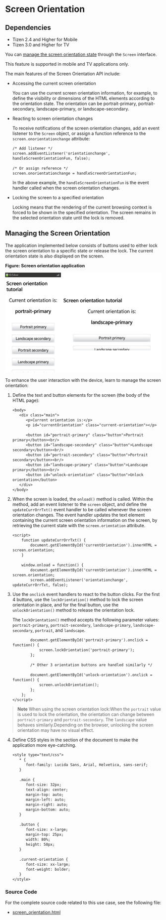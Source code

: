 # Screen Orientation

## Dependencies

- Tizen 2.4 and Higher for Mobile
- Tizen 3.0 and Higher for TV

You can [manage the screen orientation state](./w3c/device/screen-orientation-w.md#manage) through the `Screen` interface.

This feature is supported in mobile and TV applications only.

The main features of the Screen Orientation API include:

- Accessing the current screen orientation

  You can use the current screen orientation information, for example, to define the visibility or dimensions of the HTML elements according to the orientation state. The orientation can be portrait-primary, portrait-secondary, landscape-primary, or landscape-secondary.

- Reacting to screen orientation changes

  To receive notifications of the screen orientation changes, add an event listener to the `Screen` object, or assign a function reference to the `screen.onorientationchange` attribute:

  ```
  /* Add listener */
  screen.addEventListener('orientationchange', handleScreenOrientationFun, false);

  /* Or assign reference */
  screen.onorientationchange = handleScreenOrientationFun;
  ```

  In the above example, the `handleScreenOrientationFun` is the event handler called when the screen orientation changes.

- Locking the screen to a specified orientation

  Locking means that the rendering of the current browsing context is forced to be shown in the specified orientation. The screen remains in the selected orientation state until the lock is removed.

## Managing the Screen Orientation

The application implemented below consists of buttons used to either lock the screen orientation to a specific state or release the lock. The current orientation state is also displayed on the screen.

**Figure: Screen orientation application**

![Screen orientation application](./media/screen_orientation.png)

To enhance the user interaction with the device, learn to manage the screen orientation:

1. Define the text and button elements for the screen (the body of the HTML page):

   ```
   <body>
      <div class="main">
         <p>Current orientation is:</p>
         <p id="currentOrientation" class="current-orientation"></p>

         <button id="portrait-primary" class="button">Portrait primary</button><br/>
         <button id="landscape-secondary" class="button">Landscape secondary</button><br/>
         <button id="portrait-secondary" class="button">Portrait secondary</button><br/>
         <button id="landscape-primary" class="button">Landscape primary</button><br/>
         <button id="unlock-orientation" class="button">Unlock orientation</button>
      </div>
   </body>
   ```

2. When the screen is loaded, the `onload()` method is called. Within the method, add an event listener to the `screen` object, and define the `updateCurrOrrTxt()` event handler to be called whenever the screen orientation changes. The event handler updates the text element containing the current screen orientation information on the screen, by retrieving the current state with the `screen.orientation` attribute.

   ```
   <script>
       function updateCurrOrrTxt() {
           document.getElementById('currentOrientation').innerHTML = screen.orientation;
       }

       window.onload = function() {
           document.getElementById('currentOrientation').innerHTML = screen.orientation;
           screen.addEventListener('orientationchange', updateCurrOrrTxt, false);
   ```

3. Use the `onclick` event handlers to react to the button clicks. For the first 4 buttons, use the `lockOrientation()` method to lock the screen orientation in place, and for the final button, use the `unlockOrientation()` method to release the orientation lock.

   The `lockOrientation()` method accepts the following parameter values: `portrait-primary`, `portrait-secondary`, `landscape-primary`, `landscape-secondary`, `portrait`, and `landscape`.

   ```
           document.getElementById('portrait-primary').onclick = function() {
               screen.lockOrientation('portrait-primary');
           };

           /* Other 3 orientation buttons are handled similarly */

           document.getElementById('unlock-orientation').onclick = function() {
               screen.unlockOrientation();
           };
       };
   </script>
   ```

> **Note**
> When using the screen orientation lock:When the `portrait` value is used to lock the orientation, the orientation can change between `portrait-primary` and `portrait-secondary`. The `landscape` value behaves similarly.Depending on the browser, unlocking the screen orientation may have no visual effect.

4. Define CSS styles in the <head> section of the document to make the application more eye-catching.

   ```
   <style type="text/css">
      * {
         font-family: Lucida Sans, Arial, Helvetica, sans-serif;
      }

      .main {
         font-size: 32px;
         text-align: center;
         margin-top: auto;
         margin-left: auto;
         margin-right: auto;
         margin-bottom: auto;
      }

      .button {
         font-size: x-large;
         margin-top: 25px;
         width: 80%;
         height: 50px;
      }

      .current-orientation {
         font-size: xx-large;
         font-weight: bolder;
      }
   </style>
   ```

### Source Code

For the complete source code related to this use case, see the following file:

- [screen_orientation.html](http://download.tizen.org/misc/examples/w3c_html5/device/the_screen_orientation_api)